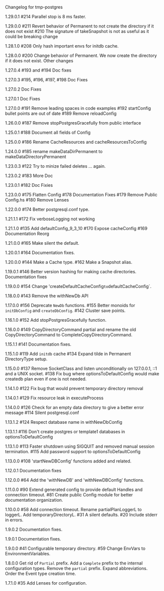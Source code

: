 Changelog for tmp-postgres

1.29.0.1
  #214 Parallel stop is 8 ms faster.

1.29.0.0
  #211 Revert behavior of Permanent to not create the directory if it does not exist
  #210 The signature of takeSnapshot is not as useful as it could be breaking change

1.28.1.0
  #208 Only hash important envs for initdb cache.

1.28.0.0
  #200 Change behavior of Permanent. We now create the directory if it does not exist. Other changes

1.27.0.4
  #193 and #194 Doc fixes

1.27.0.3
  #195, #196, #197, #198 Doc Fixes

1.27.0.2
  Doc Fixes

1.27.0.1
  Doc Fixes

1.27.0.0
  #191 Remove leading spaces in code examples
  #192 startConfig bullet points are out of date
  #189 Remove reloadConfig

1.26.0.0
  #187 Remove stopPostgresGracefully from public interface

1.25.0.1
  #188 Document all fields of Config

1.25.0.0
  #186 Rename CacheResources and cacheResourcesToConfig

1.24.0.0
  #185 rename makeDataDirPermanent to makeDataDirectoryPermanent

1.23.0.3
  #122 Try to minize failed deletes ... again.

1.23.0.2
  #183 More Doc

1.23.0.1
  #182 Doc Fixies

1.23.0.0
  #175 Flatten Config
  #178 Documentation Fixes
  #179 Remove Public Config.hs
  #180 Remove Lenses

1.22.0.0
  #174 Better postgresql.conf type.

1.21.1.1
  #172 Fix verboseLogging not working

1.21.1.0
  #135 Add defaultConfig_9_3_10
  #170 Expose cacheConfig
  #169 Documentation Reorg

1.21.0.0
  #165 Make silent the default.

1.20.0.1
  #164 Documentation fixes.

1.20.0.0
  #144 Make a Cache type.
  #162 Make a Snapshot alias.

1.19.0.1
  #146 Better version hashing for making cache directories.
  Documentation fixes

1.19.0.0
  #154 Change 'createDefaultCacheConfig` to `defaultCacheConfig`.

1.18.0.0
  #143 Remove the withNewDb API

1.17.0.0
  #156 Deprecate `NewDb` functions.
  #155 Better monoids for `initDbConfig` and `createDbConfig`.
  #142 Cluster save points.

1.16.1.0
  #152 Add stopPostgresGracefully function.

1.16.0.0
  #149 CopyDirectoryCommand partial and rename the old CopyDirectoryCommand to
  CompleteCopyDirectoryCommand.

1.15.1.1
  #141 Documentation fixes.

1.15.1.0
  #119 Add `initdb` cache
  #134 Expand tilde in Permanent DirectoryType setup.

1.15.0.0
  #137 Remove SocketClass and listen unconditionally on 127.0.0.1, ::1 and a UNIX socket.
  #138 Fix bug where optionsToDefaultConfig would make createdb plan even if one is not needed.

1.14.1.0
  #122 Fix bug that would prevent temporary directory removal

1.14.0.1
  #129 Fix resource leak in executeProcess

1.14.0.0
  #126 Check for an empty data directory to give a better error message
  #114 Silent postgresql.conf

1.13.1.2
  #124 Respect database name in withNewDbConfig

1.13.1.1
  #116 Don't create postgres or template1 databases in optionsToDefaultConfig

1.13.1.0
  #113 Faster shutdown using SIGQUIT and removed manual session termination.
  #115 Add password support to optionsToDefaultConfig

1.13.0.0
  #108 'startNewDBConfig' functions added and related.

1.12.0.1
  Documentation fixes

1.12.0.0
  #64 Add the 'withNewDB' and 'withNewDBConfig' functions.

1.11.0.0
  #90 Extend generated config to provide default Handles and connection timeout.
  #81 Create public Config module for better documentation organization.

1.10.0.0
  #58 Add connection timeout.
  Rename partialPlanLoggerL to loggerL.
  Add temporaryDirectoryL.
  #31 A silent defaults.
  #20 Include stderr in errors.

1.9.0.2
  Documentation fixes.

1.9.0.1
  Documentation fixes.

1.9.0.0
  #41 Configurable temporary directory.
  #59 Change EnvVars to EnvironmentVariables.

1.8.0.0
  Get rid of `Partial` prefix. Add a `Complete` prefix to the internal configuration types.
  Remove the `partial` prefix.
  Expand abbreviations.
  Order the Event type creation time.

1.7.1.0
  #35 Add Lenses for configuration.
